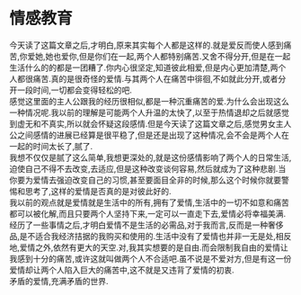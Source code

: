 # 情感教育

今天读了这篇文章之后,才明白,原来其实每个人都是这样的.就是爱反而使人感到痛苦,你爱她,她也爱你,但是你们在一起,两个人都特别痛苦.又舍不得分开,但是在一起生活什么的的都是一团糟了.你内心很坚定,知道彼此相爱,但是内心更加清楚,两个人都很痛苦.真的是很奇怪的爱情.与其两个人在痛苦中徘徊,不如就此分开,或者分开一段时间,一切都会变得轻松的吧.  
感觉这里面的主人公跟我的经历很相似,都是一种沉重痛苦的爱.为什么会出现这么一种情况呢.我以前的理解是可能两个人升温的太快了,以至于热情退却之后就感觉到虚无和不真实,所以就会怀疑这段感情.但是今天读了这篇文章之后,感觉男女主人公之间感情的进展已经算是很平稳了,但是还是出现了这种情况,会不会是两个人在一起的时间太长了,腻了.  
我想不仅仅是腻了这么简单,我想更深处的,就是这份感情影响了两个人的日常生活,迫使自己不得不去改变,去适应,但是这种改变谈何容易,然后就成为了这种悲剧.当你要为爱情去强迫改变自己的习惯,甚至要面目全非的时候,那么这个时候你就要警惕和思考了,这样的爱情是否真的是对彼此好的.  
我以前的观点就是爱情就是生活中的所有,拥有了爱情,生活中的一切不如意和痛苦都可以被化解,而且只要两个人坚持下来,一定可以一直走下去,爱情必将幸福美满.经历了一些事情之后,才明白爱情不是生活的必需品,对于我而言,反而是一种奢侈品,是不适合我经济拮据的我购买和使用的.生活中没有了爱情也并非一无是处,相反地,爱情之外,依然有更大的天空.对,我其实想要的是自由.而会限制我自由的爱情让我感到十分的痛苦,或许这就叫做两个人不合适吧.虽不说是不爱对方,但是有这一份爱情却让两个人陷入巨大的痛苦中,这不就是又违背了爱情的初衷.  
矛盾的爱情,充满矛盾的世界.
